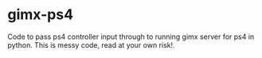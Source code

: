 # gimx-ps4
Code to pass ps4 controller input through to running gimx server for ps4 in python. This is messy code, read at your own risk!.
